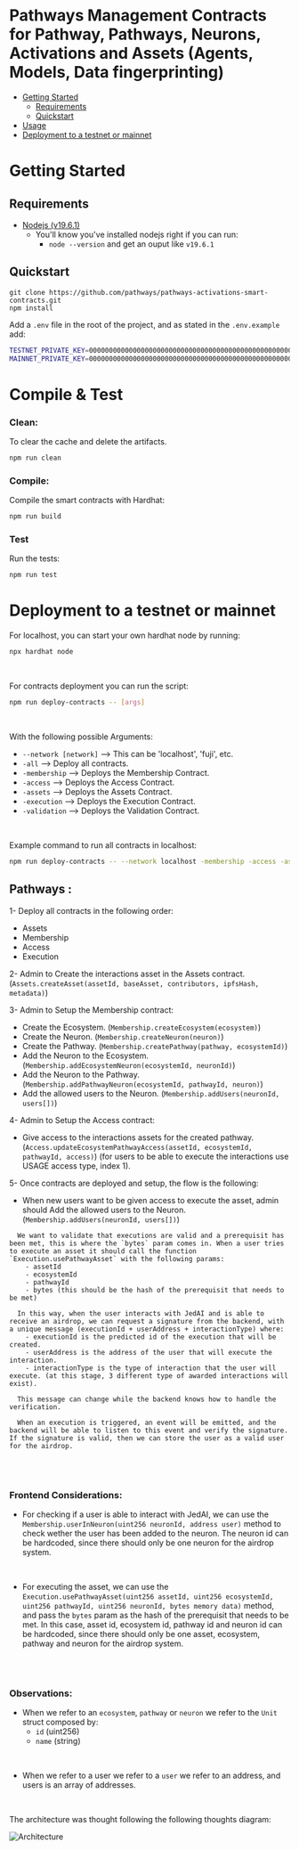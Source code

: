 # Pathways Management Contracts for Pathway, Pathways, Neurons, Activations and Assets (Agents, Models, Data fingerprinting)

- [Getting Started](#getting-started)
  - [Requirements](#requirements)
  - [Quickstart](#quickstart)
- [Usage](#usage)
- [Deployment to a testnet or mainnet](#deployment-to-a-testnet-or-mainnet)


# Getting Started

## Requirements

- [Nodejs (v19.6.1)](https://nodejs.org/dist/v19.6.1/node-v19.6.1-x64.msi)
  - You'll know you've installed nodejs right if you can run:
    - `node --version` and get an ouput like `v19.6.1`
## Quickstart

```
git clone https://github.com/pathways/pathways-activations-smart-contracts.git
npm install
```

Add a `.env` file in the root of the project, and as stated in the `.env.example` add:
```sh
TESTNET_PRIVATE_KEY=000000000000000000000000000000000000000000000000000000000000003c
MAINNET_PRIVATE_KEY=000000000000000000000000000000000000000000000000000000000000003c
```


# Compile & Test

### Clean:
To clear the cache and delete the artifacts.
```sh
npm run clean
```


### Compile:

Compile the smart contracts with Hardhat:

```sh
npm run build
```

### Test

Run the tests:

```sh
npm run test
```

# Deployment to a testnet or mainnet

For localhost, you can start your own hardhat node by running:
```sh
npx hardhat node
```

<br>

For contracts deployment you can run the script:
```sh
npm run deploy-contracts -- [args]
```

<br>

With the following possible Arguments:

- `--network [network]` --> This can be 'localhost', 'fuji', etc.
- `-all` --> Deploy all contracts.
- `-membership` --> Deploys the Membership Contract.
- `-access` --> Deploys the Access Contract.
- `-assets` --> Deploys the Assets Contract.
- `-execution` --> Deploys the Execution Contract.
- `-validation` --> Deploys the Validation Contract.

<br>

Example command to run all contracts in localhost:
```sh
npm run deploy-contracts -- --network localhost -membership -access -assets -execution -validation
```


## Pathways :

1- Deploy all contracts in the following order:
  - Assets
  - Membership
  - Access
  - Execution

2- Admin to Create the interactions asset in the Assets contract. (`Assets.createAsset(assetId, baseAsset, contributors, ipfsHash, metadata)`)

3- Admin to Setup the Membership contract:
  - Create the Ecosystem. (`Membership.createEcosystem(ecosystem)`)
  - Create the Neuron. (`Membership.createNeuron(neuron)`)
  - Create the Pathway. (`Membership.createPathway(pathway, ecosystemId)`)
  - Add the Neuron to the Ecosystem. (`Membership.addEcosystemNeuron(ecosystemId, neuronId)`)
  - Add the Neuron to the Pathway. (`Membership.addPathwayNeuron(ecosystemId, pathwayId, neuron)`)
  - Add the allowed users to the Neuron. (`Membership.addUsers(neuronId, users[])`)

4- Admin to Setup the Access contract:
  - Give access to the interactions assets for the created pathway. (`Access.updateEcosystemPathwayAccess(assetId, ecosystemId, pathwayId, access)`) (for users to be able to execute the interactions use USAGE access type, index 1).

5- Once contracts are deployed and setup, the flow is the following:
  - When new users want to be given access to execute the asset, admin should Add the allowed users to the Neuron. (`Membership.addUsers(neuronId, users[])`)
```
  We want to validate that executions are valid and a prerequisit has been met, this is where the `bytes` param comes in. When a user tries to execute an asset it should call the function `Execution.usePathwayAsset` with the following params:
    - assetId
    - ecosystemId
    - pathwayId
    - bytes (this should be the hash of the prerequisit that needs to be met)

  In this way, when the user interacts with JedAI and is able to receive an airdrop, we can request a signature from the backend, with a unique message (executionId + userAddress + interactionType) where:
    - executionId is the predicted id of the execution that will be created.
    - userAddress is the address of the user that will execute the interaction.
    - interactionType is the type of interaction that the user will execute. (at this stage, 3 different type of awarded interactions will exist).

  This message can change while the backend knows how to handle the verification.

  When an execution is triggered, an event will be emitted, and the backend will be able to listen to this event and verify the signature. If the signature is valid, then we can store the user as a valid user for the airdrop.
```

<br></br>

### Frontend Considerations:
  - For checking if a user is able to interact with JedAI, we can use the `Membership.userInNeuron(uint256 neuronId, address user)` method to check wether the user has been added to the neuron. The neuron id can be hardcoded, since there should only be one neuron for the airdrop system.

  <br>

  - For executing the asset, we can use the `Execution.usePathwayAsset(uint256 assetId, uint256 ecosystemId, uint256 pathwayId, uint256 neuronId, bytes memory data)` method, and pass the `bytes` param as the hash of the prerequisit that needs to be met. In this case, asset id, ecosystem id, pathway id and neuron id can be hardcoded, since there should only be one asset, ecosystem, pathway and neuron for the airdrop system.

<br></br>

### Observations:
  - When we refer to an `ecosystem`, `pathway` or `neuron` we refer to the `Unit` struct composed by:
    - `id` (uint256)
    - `name` (string)
  
  <br>

  -  When we refer to a user we refer to a `user` we refer to an address, and users is an array of addresses.

  <br>

  The architecture was thought following the following thoughts diagram:

  ![Architecture](./flow.jpg)
